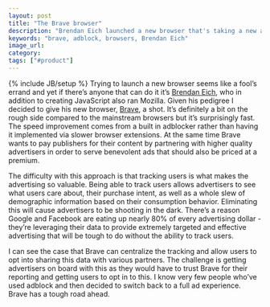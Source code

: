 ```yaml
---
layout: post
title: "The Brave browser"
description: "Brendan Eich launched a new browser that's taking a new approach to advertsing. It's definitely faster but it's going to be a tough journey."
keywords: "brave, adblock, browsers, Brendan Eich"
image_url:
category:
tags: ["#product"]
---
```

{% include JB/setup %}
Trying to launch a new browser seems like a fool’s errand and yet if there’s anyone that can do it it’s [Brendan Eich](https://en.wikipedia.org/wiki/Brendan_Eich), who in addition to creating JavaScript also ran Mozilla. Given his pedigree I decided to give his new browser, [Brave](https://brave.com/), a shot. It’s definitely a bit on the rough side compared to the mainstream browsers but it’s surprisingly fast. The speed improvement comes from a built in adblocker rather than having it implemented via slower browser extensions. At the same time Brave wants to pay publishers for their content by partnering with higher quality advertisers in order to serve benevolent ads that should also be priced at a premium.

The difficulty with this approach is that tracking users is what makes the advertising so valuable. Being able to track users allows advertisers to see what users care about, their purchase intent, as well as a whole slew of demographic information based on their consumption behavior. Eliminating this will cause advertisers to be shooting in the dark. There’s a reason Google and Facebook are eating up nearly 80% of every advertising dollar - they’re leveraging their data to provide extremely targeted and effective advertising that will be tough to do without the ability to track users.

I can see the case that Brave can centralize the tracking and allow users to opt into sharing this data with various partners. The challenge is getting advertisers on board with this as they would have to trust Brave for their reporting and getting users to opt in to this. I know very few people who’ve used adblock and then decided to switch back to a full ad experience. Brave has a tough road ahead.
